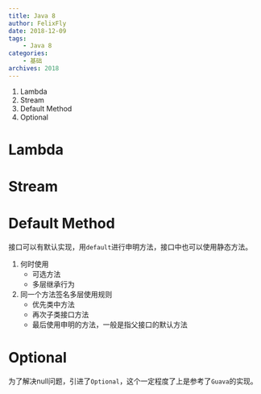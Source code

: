 ```yaml
---
title: Java 8
author: FelixFly
date: 2018-12-09
tags:
    - Java 8
categories: 
    - 基础
archives: 2018
---
```


1. Lambda
2. Stream
3. Default Method
4. Optional

<!-- more -->

# Lambda

# Stream

# Default Method

接口可以有默认实现，用`default`进行申明方法，接口中也可以使用静态方法。

1. 何时使用
   * 可选方法
   * 多层继承行为
2. 同一个方法签名多层使用规则
   * 优先类中方法
   * 再次子类接口方法
   * 最后使用申明的方法，一般是指父接口的默认方法

# Optional

为了解决null问题，引进了`Optional`，这个一定程度了上是参考了`Guava`的实现。

